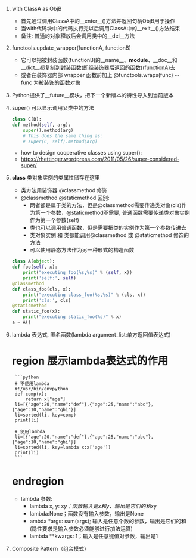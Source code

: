 1. with ClassA as ObjB
    * 首先通过调用ClassA中的__enter__()方法并返回句柄ObjB用于操作
    * 当with代码块中的代码执行完以后调用ClassA中的__exit__()方法结束
    * 备注: 普通的对象释放后会调用类中的__del__方法

2. functools.update_wrapper(functionA, functionB)
    * 它可以把被封装函数(functionB)的__name__、__module__、__doc__和 __dict__都复制到封装函数(即经装饰器后返回的函数)(functionA)去
    * 或者在装饰器内部 wrapper 函数前加上 @functools.wraps(func) -- func 为被装饰的函数对象

3. Python提供了__future__模块，把下一个新版本的特性导入到当前版本

4. super() 可以显示调用父类中的方法
    ```python
    class C(B):
    def method(self, arg):
        super().method(arg)    
        # This does the same thing as:
        # super(C, self).method(arg)
    ```
    * how to design cooperative classes using super():
    * https://rhettinger.wordpress.com/2011/05/26/super-considered-super/

5. __class__ 类对象实例的类属性储存在这里
    * 类方法用装饰器 @classmethod 修饰
    * @classmethod @staticmethod 区别:
        * 两者都是属于类的方法，但是@classmethod需要传递类对象(cls)作为第一个参数，@staticmethod不需要, 普通函数需要传递类对象实例作为第一个参数(self)
        * 类也可以调用普通函数，但是需要把类的实例作为第一个参数传进去
        * 类对象实例 和 类都能调用@classmethod 或 @staticmethod 修饰的方法
        * 可以使用静态方法作为另一种形式的构造函数
    ```python
    class A(object):
    def foo(self, x):
        print("executing foo(%s,%s)" % (self, x))
        print('self:', self)
    @classmethod
    def class_foo(cls, x):
        print("executing class_foo(%s,%s)" % (cls, x))
        print('cls:', cls)
    @staticmethod
    def static_foo(x):
        print("executing static_foo(%s)" % x)    
    a = A()
    ```

6. lambda 表达式, 匿名函数(lambda argument_list:单方返回值表达式)
    # region 展示lambda表达式的作用
        ```python
        # 不使用lambda
        #!/usr/bin/envpython
        def comp(x):
            return x["age"]
        li=[{"age":20,"name":"def"},{"age":25,"name":"abc"},{"age":10,"name":"ghi"}]
        li=sorted(li, key=comp)
        print(li)

        # 使用lambda
        li=[{"age":20,"name":"def"},{"age":25,"name":"abc"},{"age":10,"name":"ghi"}]
        li=sorted(li, key=lambda x:x['age'])
        print(li)
        ```
    # endregion
    * lambda 参数: 
        * lambda x, y: x*y；函数输入是x和y，输出是它们的积x*y
        * lambda:None；函数没有输入参数，输出是None
        * ambda *args: sum(args); 输入是任意个数的参数，输出是它们的和(隐性要求是输入参数必须能够进行加法运算)
        * lambda **kwargs: 1；输入是任意键值对参数，输出是1

7. Composite Pattern（组合模式）